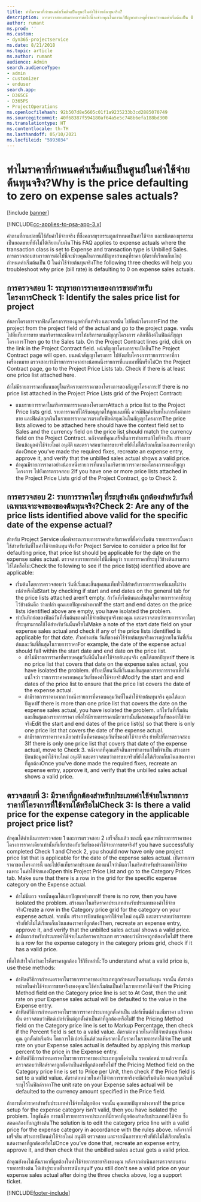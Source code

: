 ```yaml
---
title: ทำไมราคาที่กำหนดค่าเริ่มต้นเป็นศูนย์ในค่าใช้จ่ายต้นทุนจริง?
description: การตรวจสอบสามรายการต่อไปนี้จะช่วยคุณในการแก้ปัญหาสาเหตุที่ราคากำหนดค่าเริ่มต้นเป็น 0 ในค่าใช้จ่ายต้นทุนจริง
author: rumant
ms.prod: ''
ms.custom:
- dyn365-projectservice
ms.date: 8/21/2018
ms.topic: article
ms.author: rumant
audience: Admin
search.audienceType:
- admin
- customizer
- enduser
search.app:
- D365CE
- D365PS
- ProjectOperations
ms.openlocfilehash: 92b507d8e5605c01f1a9235233b3cd2885070749
ms.sourcegitcommit: 40f68387f594180af64a5e5c748b6efa188bd300
ms.translationtype: HT
ms.contentlocale: th-TH
ms.lasthandoff: 05/10/2021
ms.locfileid: "5993034"
---
```

# <a name="why-is-the-price-defaulting-to-zero-on-expense-sales-actuals"></a><span data-ttu-id="d68b1-103">ทำไมราคาที่กำหนดค่าเริ่มต้นเป็นศูนย์ในค่าใช้จ่ายต้นทุนจริง?</span><span class="sxs-lookup"><span data-stu-id="d68b1-103">Why is the price defaulting to zero on expense sales actuals?</span></span>

[!include [banner](../includes/psa-now-project-operations.md)]

[!INCLUDE[cc-applies-to-psa-app-3.x](../includes/cc-applies-to-psa-app-3x.md)]

<span data-ttu-id="d68b1-104">คำถามที่ถามบ่อยนี้ใช้กับค่าใช้จ่ายจริง ที่ซึ่งคลาสธุรกรรมถูกกำหนดเป็นค่าใช้จ่าย และชนิดของธุรกรรมเป็นยอดขายที่ยังไม่ได้เรียกเก็บเงิน</span><span class="sxs-lookup"><span data-stu-id="d68b1-104">This FAQ applies to expense actuals where the transaction class is set to Expense and transaction type is Unbilled Sales.</span></span> <span data-ttu-id="d68b1-105">การตรวจสอบสามรายการต่อไปนี้จะช่วยคุณในการแก้ปัญหาสาเหตุที่ราคา (อัตราที่เรียกเก็บเงิน) กำหนดค่าเริ่มต้นเป็น 0 ในค่าใช้จ่ายต้นทุนจริง</span><span class="sxs-lookup"><span data-stu-id="d68b1-105">The following three checks will help you troubleshoot why price (bill rate) is defaulting to 0 on expense sales actuals.</span></span>

## <a name="check-1-identify-the-sales-price-list-for-project"></a><span data-ttu-id="d68b1-106">การตรวจสอบ 1: ระบุรายการราคาของการขายสำหรับโครงการ</span><span class="sxs-lookup"><span data-stu-id="d68b1-106">Check 1: Identify the sales price list for project</span></span>

<span data-ttu-id="d68b1-107">ค้นหาโครงการจากฟิลด์โครงการของมูลค่าที่แท้จริง และจากนั้น ไปที่หน้าโครงการ</span><span class="sxs-lookup"><span data-stu-id="d68b1-107">Find the project from the project field of the actual and go to the project page.</span></span> <span data-ttu-id="d68b1-108">จากนั้น ไปที่แท็บการขาย บนกริดรายละเอียดการให้บริการตามสัญญาโครงการ คลิกที่ลิงค์ในฟิลด์สัญญาโครงการ</span><span class="sxs-lookup"><span data-stu-id="d68b1-108">Then go to the Sales tab. On the Project Contract lines grid, click on the link in the Project Contract field.</span></span> <span data-ttu-id="d68b1-109">หน้าสัญญาโครงการจะเปิดขึ้น</span><span class="sxs-lookup"><span data-stu-id="d68b1-109">The Project Contract page will open.</span></span> <span data-ttu-id="d68b1-110">บนหน้าสัญญาโครงการ ไปยังแท็บโครงการรายการราคาที่กาเครื่องหมาย ตรวจสอบว่ามีรายการราคาอย่างน้อยหนึ่งรายการที่แนบมาที่นี่หรือไม่</span><span class="sxs-lookup"><span data-stu-id="d68b1-110">On the Project Contract page, go to the Project Price Lists tab. Check if there is at least one price list attached here.</span></span>

<span data-ttu-id="d68b1-111">ถ้าไม่มีรายการราคาที่แนบอยู่ในกริดรายการราคาของโครงการของสัญญาโครงการ:</span><span class="sxs-lookup"><span data-stu-id="d68b1-111">If there is no price list attached in the Project Price Lists grid of the Project Contract:</span></span>

- <span data-ttu-id="d68b1-112">แนบรายการราคาในกริดรายการราคาของโครงการ</span><span class="sxs-lookup"><span data-stu-id="d68b1-112">Attach a price list to the Project Price lists grid.</span></span> <span data-ttu-id="d68b1-113">รายการราคาที่ได้รับอนุญาตให้ถูกแนบที่นี่ ควรมีฟิลด์บริบทในการตั้งค่าการขาย และฟิลด์สกุลเงินในรายการราคาควรตรงกับฟิลด์สกุลเงินในสัญญาโครงการ</span><span class="sxs-lookup"><span data-stu-id="d68b1-113">The price lists allowed to be attached here should have the context field set to Sales and the currency field on the price list should match the currency field on the Project Contract.</span></span> <span data-ttu-id="d68b1-114">หลังจากที่คุณเสร็จสิ้นการทำการแก้ไขที่จำเป็น สร้างการป้อนข้อมูลค่าใช้จ่ายใหม่ อนุมัติ และตรวจสอบว่าการขายจริงที่ยังไม่ได้เรียกเก็บเงินแสดงราคาที่ถูกต้อง</span><span class="sxs-lookup"><span data-stu-id="d68b1-114">Once you’ve made the required fixes, recreate an expense entry, approve it, and verify that the unbilled sales actual shows a valid price.</span></span>
- <span data-ttu-id="d68b1-115">ถ้าคุณมีรายการราคาอย่างน้อยหนึ่งรายการที่แนบในกริดรายการราคาของโครงการของสัญญาโครงการ ไปยังการตรวจสอบ 2</span><span class="sxs-lookup"><span data-stu-id="d68b1-115">If you have one or more price lists attached in the Project Price Lists grid of the Project Contract, go to Check 2.</span></span>

## <a name="check-2-are-any-of-the-price-lists-identified-above-valid-for-the-specific-date-of-the-expense-actual"></a><span data-ttu-id="d68b1-116">การตรวจสอบ 2: รายการราคาใดๆ ที่ระบุข้างต้น ถูกต้องสำหรับวันที่เฉพาะเจาะจงของของต้นทุนจริง?</span><span class="sxs-lookup"><span data-stu-id="d68b1-116">Check 2: Are any of the price lists identified above valid for the specific date of the expense actual?</span></span>

<span data-ttu-id="d68b1-117">สำหรับ Project Service เพื่อพิจารณารายการราคาสำหรับราคาที่ตั้งค่าเริ่มต้น รายการราคานั้นควรใช้สำหรับวันที่ในค่าใช้จ่ายต้นทุนจริง</span><span class="sxs-lookup"><span data-stu-id="d68b1-117">For Project Service to consider a price list for defaulting price, that price list should be applicable for the date on the expense sales actual.</span></span> <span data-ttu-id="d68b1-118">ตรวจสอบรายการต่อไปนี้เพื่อดูว่า รายการราคาที่ระบุไว้ข้างต้นสามารถใช้ได้หรือไม่:</span><span class="sxs-lookup"><span data-stu-id="d68b1-118">Check the following to see if the price list(s) identified above are applicable:</span></span>

- <span data-ttu-id="d68b1-119">เริ่มต้นโดยการตรวจสอบว่า วันที่เริ่มและสิ้นสุดบนแท็บทั่วไปสำหรับรายการราคาที่แนบไม่ว่างเปล่าหรือไม่</span><span class="sxs-lookup"><span data-stu-id="d68b1-119">Start by checking if start and end dates on the general tab for the price lists attached aren’t empty.</span></span> <span data-ttu-id="d68b1-120">ถ้าวันที่เริ่มต้นและสิ้นสุดในรายการราคาที่ระบุไว้ข้างต้นคือ ว่างเปล่า คุณแยกปัญหาต่างหาก</span><span class="sxs-lookup"><span data-stu-id="d68b1-120">If the start and end dates on the price lists identified above are empty, you have isolated the problem.</span></span> 
- <span data-ttu-id="d68b1-121">ทำบันทึกย่อของฟิลด์วันที่เริ่มต้นของค่าใช้จ่ายต้นทุนจริงของคุณ และตรวจสอบว่ารายการราคาใดๆ ที่ระบุสามารถใช้ได้สำหรับวันนั้นหรือไม่</span><span class="sxs-lookup"><span data-stu-id="d68b1-121">Make a note of the start date field on your expense sales actual and check if any of the price lists identified is applicable for that date.</span></span> <span data-ttu-id="d68b1-122">ตัวอย่างเช่น วันที่ของค่าใช้จ่ายต้นทุนจริงควรอยู่ภายในวันที่เริ่มต้นและวันที่สิ้นสุดในรายการราคา</span><span class="sxs-lookup"><span data-stu-id="d68b1-122">For example, the date of the expense actual should fall within the start date and end date on the price list.</span></span> 
    - <span data-ttu-id="d68b1-123">ถ้าไม่มีรายการราคาที่ครอบคลุมวันที่นั้นในค่าใช้จ่ายต้นทุนจริง คุณได้แยกปัญหา</span><span class="sxs-lookup"><span data-stu-id="d68b1-123">If there is no price list that covers that date on the expense sales actual, you have isolated the problem.</span></span> <span data-ttu-id="d68b1-124">ปรับเปลี่ยนวันที่เริ่มและสิ้นสุดของรายการราคาเพื่อให้แน่ใจว่า รายการราคาครอบคลุมวันที่ของค่าใช้จ่ายจริง</span><span class="sxs-lookup"><span data-stu-id="d68b1-124">Modify the start and end dates of the price list to ensure that the price list covers the date of the expense actual.</span></span> 
    - <span data-ttu-id="d68b1-125">ถ้ามีรายการราคามากกว่าหนึ่งรายการที่ครอบคลุมวันที่ในค่าใช้จ่ายต้นทุนจริง คุณได้แยกปัญหา</span><span class="sxs-lookup"><span data-stu-id="d68b1-125">If there is more than one price list that covers the date on the expense sales actual, you have isolated the problem.</span></span> <span data-ttu-id="d68b1-126">แก้ไขวันที่เริ่มต้นและสิ้นสุดของรายการราคา เพื่อให้มีรายการราคาเดียวเท่านั้นที่ครอบคลุมวันที่ของค่าใช้จ่ายจริง</span><span class="sxs-lookup"><span data-stu-id="d68b1-126">Edit the start and end dates of the price list(s) so that there is only one price list that covers the date of the expense actual.</span></span> 
    - <span data-ttu-id="d68b1-127">ถ้ามีรายการราคาราคาเดียวเท่านั้นที่ครอบคลุมวันที่ของค่าใช้จ่ายจริง ย้ายไปที่การตรวจสอบ 3</span><span class="sxs-lookup"><span data-stu-id="d68b1-127">If there is only one price list that covers that date of the expense actual, move to Check 3.</span></span>
<span data-ttu-id="d68b1-128">หลังจากที่คุณเสร็จสิ้นการทำการแก้ไขที่จำเป็น สร้างการป้อนข้อมูลค่าใช้จ่ายใหม่ อนุมัติ และตรวจสอบว่าการขายจริงที่ยังไม่ได้เรียกเก็บเงินแสดงราคาที่ถูกต้อง</span><span class="sxs-lookup"><span data-stu-id="d68b1-128">Once you’ve done made the required fixes, recreate an expense entry, approve it, and verify that the unbilled sales actual shows a valid price.</span></span>

## <a name="check-3-is-there-a-valid-price-for-the-expense-category-in-the-applicable-project-price-list"></a><span data-ttu-id="d68b1-129">ตรวจสอบที่ 3: มีราคาที่ถูกต้องสำหรับประเภทค่าใช้จ่ายในรายการราคาที่โครงการที่ใช้งานได้หรือไม่</span><span class="sxs-lookup"><span data-stu-id="d68b1-129">Check 3: Is there a valid price for the expense category in the applicable project price list?</span></span> 

<span data-ttu-id="d68b1-130">ถ้าคุณได้ดำเนินการตรวจสอบ 1 และการตรวจสอบ 2 เสร็จสิ้นแล้ว ขณะนี้ คุณควรมีรายการราคาของโครงการราคาเดียวเท่านั้นที่เกี่ยวข้องกับวันที่ของค่าใช้จ่ายการขายจริง</span><span class="sxs-lookup"><span data-stu-id="d68b1-130">If you have successfully completed Check 1 and Check 2, you should now have only one project price list that is applicable for the date of the expense sales actual.</span></span> <span data-ttu-id="d68b1-131">เปิดรายการราคาของโครงการนี้ และไปยังแท็บราคาประเภท ต้องแน่ใจว่ามีแถวในกริดสำหรับประเถทค่าใช้จ่ายเฉพาะ ในค่าใช้จ่ายเอง</span><span class="sxs-lookup"><span data-stu-id="d68b1-131">Open this Project Price List and go to the Category Prices tab. Make sure that there is a row in the grid for the specific expense category on the Expense actual.</span></span>
 
- <span data-ttu-id="d68b1-132">ถ้าไม่มีแถว จากนั้นคุณได้แยกปัญหาต่างหาก</span><span class="sxs-lookup"><span data-stu-id="d68b1-132">If there is no row, then you have isolated the problem.</span></span> <span data-ttu-id="d68b1-133">สร้างแถวในกริดราคาประเภทสำหรับประเภทของค่าใช้จ่ายจริง</span><span class="sxs-lookup"><span data-stu-id="d68b1-133">Create a row in the Category price grid for the category on your expense actual.</span></span> <span data-ttu-id="d68b1-134">จากนั้น สร้างการป้อนข้อมูลค่าใช้จ่ายใหม่ อนุมัติ และตรวจสอบว่าการขายจริงที่ยังไม่ได้เรียกเก็บเงินแสดงราคาที่ถูกต้อง</span><span class="sxs-lookup"><span data-stu-id="d68b1-134">Then, recreate an expense entry, approve it, and verify that the unbilled sales actual shows a valid price.</span></span> 
- <span data-ttu-id="d68b1-135">ถ้ามีแถวสำหรับประเภทค่าใช้จ่ายในกริดราคาประเภท ตรวจสอบว่ามีราคาถูกต้องหรือไม่</span><span class="sxs-lookup"><span data-stu-id="d68b1-135">If there is a row for the expense category in the category prices grid, check if it has a valid price.</span></span>

<span data-ttu-id="d68b1-136">เพื่อให้เข้าใจถึงว่าอะไรคือราคาถูกต้อง ใช้วิธีเหล่านี้:</span><span class="sxs-lookup"><span data-stu-id="d68b1-136">To understand what a valid price is, use these methods:</span></span>

- <span data-ttu-id="d68b1-137">ถ้าฟิลด์วิธีการกำหนดราคาในรายการราคาของประเภทถูกกำหนดเป็นตามต้นทุน จากนั้น อัตราต่อหน่วยในค่าใช้จ่ายการขายจริงของคุณจะใช้ค่าเริ่มต้นเป็นค่าในรายการค่าใช้จ่าย</span><span class="sxs-lookup"><span data-stu-id="d68b1-137">If the Pricing Method field on the Category price line is set to At Cost, then the unit rate on your Expense sales actual will be defaulted to the value in the Expense entry.</span></span>
- <span data-ttu-id="d68b1-138">ถ้าฟิลด์วิธีการกำหนดราคาในรายการราคาประเภทถูกตั้งค่าเป็น เปอร์เซ็นต์ส่วนเพิ่มราคา แล้วจากนั้น ตรวจสอบว่าฟิลด์เปอร์เซ็นต์ถูกตั้งค่าเป็นค่าที่ถูกต้องหรือไม่</span><span class="sxs-lookup"><span data-stu-id="d68b1-138">If the Pricing Method field on the Category price line is set to Markup Percentage, then check if the Percent field is set to a valid value.</span></span> <span data-ttu-id="d68b1-139">อัตราต่อหน่วยในค่าใช้จ่ายต้นทุนจริงของคุณ ถูกตั้งค่าเริ่มต้น โดยการใช้เปอร์เซ็นต์ส่วนเพิ่มราคานี้กับราคาในรายการค่าใช้จ่าย</span><span class="sxs-lookup"><span data-stu-id="d68b1-139">The unit rate on your Expense sales actual is defaulted by applying this markup percent to the price in the Expense entry.</span></span>
- <span data-ttu-id="d68b1-140">ถ้าฟิลด์วิธีการกำหนดราคาในรายการราคาของประเภทถูกตั้งค่าเป็น ราคาต่อหน่วย แล้วจากนั้น ตรวจสอบว่าฟิลด์ราคาถูกตั้งค่าเป็นค่าที่ถูกต้องหรือไม่</span><span class="sxs-lookup"><span data-stu-id="d68b1-140">If the Pricing Method field on the Category price line is set to Price per Unit, then check if the Price field is set to a valid value.</span></span> <span data-ttu-id="d68b1-141">อัตราต่อหน่วยในค่าใช้จ่ายการขายจริงจะมีค่าเริ่มต้นคือ ยอดสกุลเงินที่ระบุไว้ในฟิลด์ราคา</span><span class="sxs-lookup"><span data-stu-id="d68b1-141">The unit rate on your Expense sales actual will be defaulted to the currency amount specified in the Price field.</span></span>

<span data-ttu-id="d68b1-142">ถ้าการตั้งค่าราคาสำหรับประเภทค่าใช้จ่ายไม่ถูกต้อง จากนั้น คุณแยกปัญหาต่างหาก</span><span class="sxs-lookup"><span data-stu-id="d68b1-142">If the price setup for the expense category isn't valid, then you have isolated the problem.</span></span> <span data-ttu-id="d68b1-143">โซลูชันคือ การแก้ไขรายการราคาประเภทที่มีราคาที่ถูกต้องสำหรับประเภทค่าใช้จ่าย ซึ่งสอดคล้องกับกฎข้างต้น</span><span class="sxs-lookup"><span data-stu-id="d68b1-143">The solution is to edit the category price line with a valid price for the expense category in accordance with the rules above.</span></span> <span data-ttu-id="d68b1-144">หลังจากที่เสร็จสิ้น สร้างการป้อนค่าใช้จ่ายใหม่ อนุมัติ ตรวจสอบ และจากนั้นการขายจริงที่ยังไม่ได้เรียกเก็บเงินแสดงราคาที่ถูกต้องหรือไม่</span><span class="sxs-lookup"><span data-stu-id="d68b1-144">Once you’ve done that, recreate an expense entry, approve it, and then check that the unbilled sales actual gets a valid price.</span></span>

<span data-ttu-id="d68b1-145">ถ้าคุณยังคงไม่เห็นราคาที่ถูกต้องในค่าใช้จ่ายการขายจริงของคุณ หลังจากดำเนินการตรวจสอบสามรายการข้างต้น ให้เข้าสู่ระบบตั๋วการสนับสนุน</span><span class="sxs-lookup"><span data-stu-id="d68b1-145">If you still don't see a valid price on your expense sales actual after doing the three checks above, log a support ticket.</span></span>




[!INCLUDE[footer-include](../includes/footer-banner.md)]